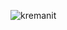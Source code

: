    ![kremanit](https://user-images.githubusercontent.com/74011871/132097841-94b0ce28-0fc1-4ab8-96a1-caa776acda94.gif)
